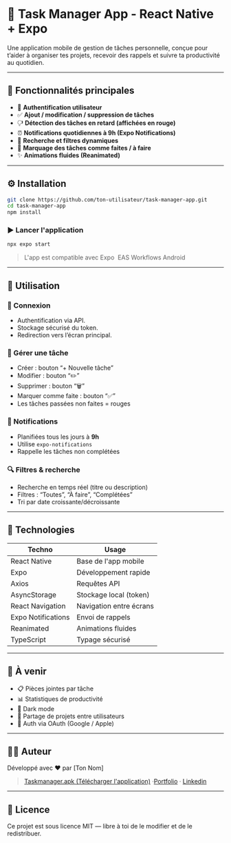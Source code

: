 # 📂 Task Manager App - React Native + Expo

Une application mobile de gestion de tâches personnelle, conçue pour t’aider à organiser tes projets, recevoir des rappels et suivre ta productivité au quotidien.

---

## 📱 Fonctionnalités principales

- 🔐 **Authentification utilisateur**
- ✅ **Ajout / modification / suppression de tâches**
- 🖓 **Détection des tâches en retard (affichées en rouge)**
- ⏰ **Notifications quotidiennes à 9h (Expo Notifications)**
- 🔎 **Recherche et filtres dynamiques**
- 🎯 **Marquage des tâches comme faites / à faire**
- ✨ **Animations fluides (Reanimated)**

---

## ⚙️ Installation

```bash
git clone https://github.com/ton-utilisateur/task-manager-app.git
cd task-manager-app
npm install
```

### ▶️ Lancer l'application

```bash
npx expo start
```

> L'app est compatible avec Expo  EAS Workflows Android

---

## 🧠 Utilisation

### 🔐 Connexion

- Authentification via API.
- Stockage sécurisé du token.
- Redirection vers l’écran principal.

### 📝 Gérer une tâche

- Créer : bouton “+ Nouvelle tâche”
- Modifier : bouton “✏️”
- Supprimer : bouton “🗑️”
- Marquer comme faite : bouton “✅”
- Les tâches passées non faites = rouges

### 🔔 Notifications

- Planifiées tous les jours à **9h**
- Utilise `expo-notifications`
- Rappelle les tâches non complétées

### 🔍 Filtres & recherche

- Recherche en temps réel (titre ou description)
- Filtres : “Toutes”, “À faire”, “Complétées”
- Tri par date croissante/décroissante

---

## 📆 Technologies

| Techno             | Usage                   |
| ------------------ | ----------------------- |
| React Native       | Base de l'app mobile    |
| Expo               | Développement rapide    |
| Axios              | Requêtes API            |
| AsyncStorage       | Stockage local (token)  |
| React Navigation   | Navigation entre écrans |
| Expo Notifications | Envoi de rappels        |
| Reanimated         | Animations fluides      |
| TypeScript         | Typage sécurisé         |

---

## 🧪 À venir

- 📋 Pièces jointes par tâche
- 📊 Statistiques de productivité
- 🌙 Dark mode
- 🔗 Partage de projets entre utilisateurs
- 🔐 Auth via OAuth (Google / Apple)

---

## 🧑‍💻 Auteur

Développé avec ❤️ par [Ton Nom]

> [Taskmanager.apk (Télécharger l'application)](https://yuniel241.github.io/taskManager/) ·[Portfolio](https\://yuniel241.github.io/Portfolio/) · [Linkedin](http://www.linkedin.com/in/axel-yuniel)

---

## 📄 Licence

Ce projet est sous licence MIT — libre à toi de le modifier et de le redistribuer.

